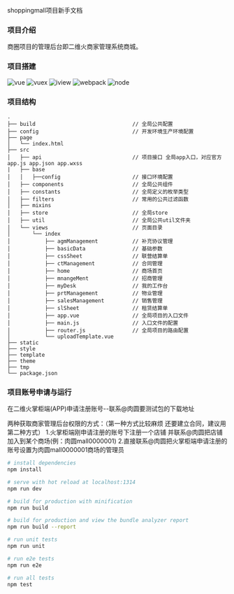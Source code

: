 shoppingmall项目新手文档

### 项目介绍
商圈项目的管理后台即二维火商家管理系统商城。

### 项目搭建
![vue](https://img.shields.io/badge/vue-v2.5.21-green.svg)
![vuex](https://img.shields.io/badge/vuex-v3.0.1-brightgreen.svg)
![iview](https://img.shields.io/badge/iview-v2.14.3-blue.svg)
![webpack](https://img.shields.io/badge/webpack-v3.12.0-blue.svg)
![node](https://img.shields.io/badge/node-v10.12.0-green.svg)


### 项目结构

```
.
├── build                               // 全局公共配置
├── config                              // 开发环境生产环境配置
├── page
│   └── index.html
├── src
│   ├── api                             // 项目接口 全局app入口，对应官方app.js app.json app.wxss
|   ├── base
│   │   ├──config                       // 接口环境配置
│   ├── components                      // 全局公共组件
│   ├── constants                       // 全局定义的枚举类型
│   ├── filters                         // 常用的公共过滤函数
│   ├── mixins
│   ├── store                           // 全局store
│   ├── util                            // 全局公共util文件夹
│   └── views                           // 页面目录
│       └── index
│           ├── agmManagement           // 补充协议管理
│           ├── basicData               // 基础参数
│           ├── cssSheet                // 联营结算单
│           ├── ctManagement            // 合同管理
│           ├── home                    // 商场首页
│           ├── mnangeMent              // 招商管理
│           ├── myDesk                  // 我的工作台
│           ├── prtManagement           // 物业管理
│           ├── salesManagement         // 销售管理
│           ├── slSheet                 // 租赁结算单
│           ├── app.vue                 // 全局项目的入口文件
│           ├── main.js                 // 入口文件的配置
│           ├── router.js               // 全局项目的路由配置
│           └── uploadTemplate.vue
├── static
├── style
├── template
├── theme
├── tmp
└── package.json

```

### 项目账号申请与运行

在二维火掌柜端(APP)申请注册账号--联系@肉圆要测试包的下载地址

两种获取商家管理后台权限的方式：（第一种方式比较麻烦 还要建立合同，建议用第二种方式）
    1.火掌柜端刚申请注册的账号下注册一个店铺 并联系@肉圆把店铺加入到某个商场(例：肉圆mall0000001)
    2.直接联系@肉圆把火掌柜端申请注册的账号设置为肉圆mall0000001商场的管理员



```bash
# install dependencies
npm install

# serve with hot reload at localhost:1314
npm run dev

# build for production with minification
npm run build

# build for production and view the bundle analyzer report
npm run build --report

# run unit tests
npm run unit

# run e2e tests
npm run e2e

# run all tests
npm test
```
